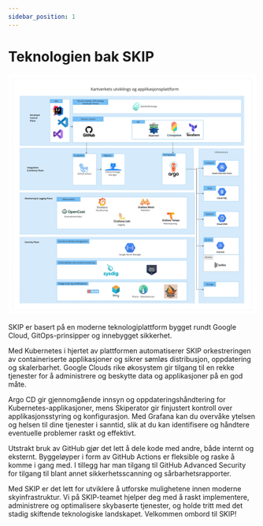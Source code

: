 ```yaml
---
sidebar_position: 1
---
```


# Teknologien bak SKIP

![Oversikt over teknologier brukt i SKIP gjengitt under](04-generelt/images/plattform_core.jpg)

SKIP er basert på en moderne teknologiplattform bygget rundt Google Cloud,
GitOps-prinsipper og innebygget sikkerhet.

Med Kubernetes i hjertet av plattformen automatiserer SKIP orkestreringen av
containeriserte applikasjoner og sikrer sømløs distribusjon, oppdatering og
skalerbarhet. Google Clouds rike økosystem gir tilgang til en rekke tjenester
for å administrere og beskytte data og applikasjoner på en god måte.

Argo CD gir gjennomgående innsyn og oppdateringshåndtering for
Kubernetes-applikasjoner, mens Skiperator gir finjustert kontroll over
applikasjonsstyring og konfigurasjon. Med Grafana kan du overvåke ytelsen og
helsen til dine tjenester i sanntid, slik at du kan identifisere og håndtere
eventuelle problemer raskt og effektivt.

Utstrakt bruk av GitHub gjør det lett å dele kode med andre, både internt og
eksternt. Byggeløyper i form av GitHub Actions er fleksible og raske å komme
i gang med. I tillegg har man tilgang til GitHub Advanced Security for tilgang
til blant annet sikkerhetsscanning og sårbarhetsrapporter.

Med SKIP er det lett for utviklere å utforske mulighetene innen moderne
skyinfrastruktur. Vi på SKIP-teamet hjelper deg med å raskt implementere,
administrere og optimalisere skybaserte tjenester, og holde tritt med det stadig
skiftende teknologiske landskapet. Velkommen ombord til SKIP!

